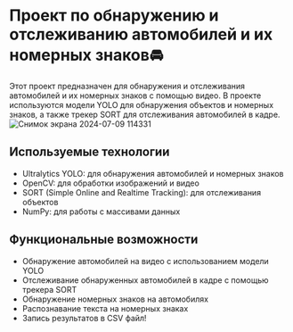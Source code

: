 
# Проект по обнаружению и отслеживанию автомобилей и их номерных знаков🚘
Этот проект предназначен для обнаружения и отслеживания автомобилей и их номерных знаков с помощью видео. В проекте используются модели YOLO для обнаружения объектов и номерных знаков, а также трекер SORT для отслеживания автомобилей в кадре.
![Снимок экрана 2024-07-09 114331](https://github.com/Asshkid/license/assets/132083258/361d9b55-1faf-43a9-89f1-4c1acb48b48d)
## Используемые технологии
* Ultralytics YOLO: для обнаружения автомобилей и номерных знаков
* OpenCV: для обработки изображений и видео
* SORT (Simple Online and Realtime Tracking): для отслеживания объектов
* NumPy: для работы с массивами данных


## Функциональные возможности
* Обнаружение автомобилей на видео с использованием модели YOLO
* Отслеживание обнаруженных автомобилей в кадре с помощью трекера SORT
* Обнаружение номерных знаков на автомобилях
* Распознавание текста на номерных знаках
* Запись результатов в CSV файл!  






